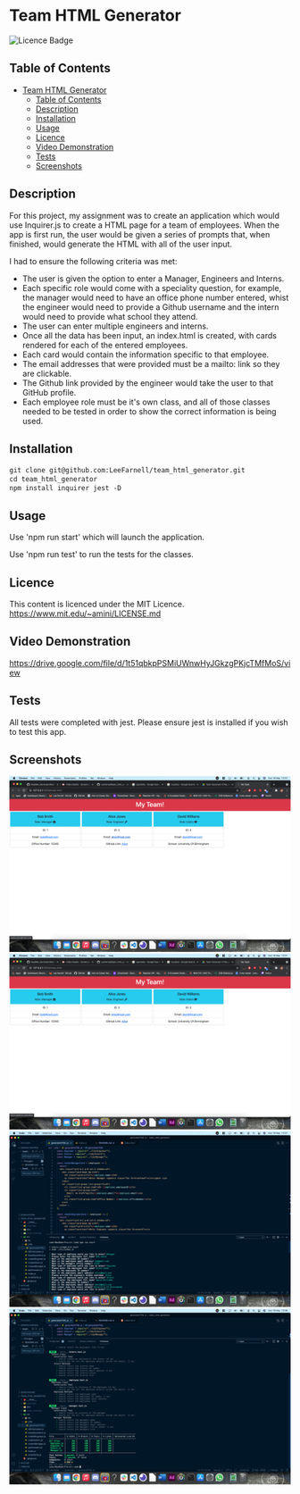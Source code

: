 # Team HTML Generator

![Licence Badge](https://img.shields.io/badge/licence-MIT-green)

## Table of Contents

- [Team HTML Generator](#team-html-generator)
  - [Table of Contents](#table-of-contents)
  - [Description](#description)
  - [Installation](#installation)
  - [Usage](#usage)
  - [Licence](#licence)
  - [Video Demonstration](#video-demonstration)
  - [Tests](#tests)
  - [Screenshots](#screenshots)

## Description

For this project, my assignment was to create an application which would use Inquirer.js to create a HTML page for a team of employees. When the app is first run, the user would be given a series of prompts that, when finished, would generate the HTML with all of the user input.

I had to ensure the following criteria was met:

- The user is given the option to enter a Manager, Engineers and Interns.
- Each specific role would come with a speciality question, for example, the manager would need to have an office phone number entered, whist the engineer would need to provide a Github username and the intern would need to provide what school they attend.
- The user can enter multiple engineers and interns.
- Once all the data has been input, an index.html is created, with cards rendered for each of the entered employees.
- Each card would contain the information specific to that employee.
- The email addresses that were provided must be a mailto: link so they are clickable.
- The Github link provided by the engineer would take the user to that GitHub profile.
- Each employee role must be it's own class, and all of those classes needed to be tested in order to show the correct information is being used.

## Installation

```
git clone git@github.com:LeeFarnell/team_html_generator.git
cd team_html_generator
npm install inquirer jest -D
```

## Usage

Use 'npm run start' which will launch the application.

Use 'npm run test' to run the tests for the classes.

## Licence

This content is licenced under the MIT Licence.
https://www.mit.edu/~amini/LICENSE.md

## Video Demonstration

https://drive.google.com/file/d/1t51qbkpPSMiUWnwHyJGkzgPKjcTMfMoS/view

## Tests

All tests were completed with jest. Please ensure jest is installed if you wish to test this app.

## Screenshots

![screenshot1](./images/team-html-generator-1.png)
![screenshot2](./images/team-html-generator-2.png)
![screenshot3](./images/team-html-generator-3.png)
![screenshot4](./images/team-html-generator-4.png)

